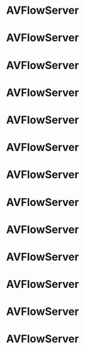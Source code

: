 # AVFlowServer
# AVFlowServer
# AVFlowServer
# AVFlowServer
# AVFlowServer
# AVFlowServer
# AVFlowServer
# AVFlowServer
# AVFlowServer
# AVFlowServer
# AVFlowServer
# AVFlowServer
# AVFlowServer
